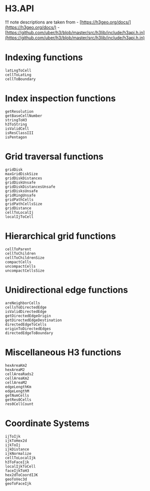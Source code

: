 # H3.API

!!! note
    descriptions are taken from
    - [https://h3geo.org/docs/](https://h3geo.org/docs/)
    - [https://github.com/uber/h3/blob/master/src/h3lib/include/h3api.h.in](https://github.com/uber/h3/blob/master/src/h3lib/include/h3api.h.in)

# Indexing functions
```@docs
latLngToCell
cellToLatLng
cellToBoundary
```

# Index inspection functions
```@docs
getResolution
getBaseCellNumber
stringToH3
h3ToString
isValidCell
isResClassIII
isPentagon
```

# Grid traversal functions
```@docs
gridDisk
maxGridDiskSize
gridDiskDistances
gridDiskUnsafe
gridDiskDistancesUnsafe
gridDisksUnsafe
gridRingUnsafe
gridPathCells
gridPathCellsSize
gridDistance
cellToLocalIj
localIjToCell
```

# Hierarchical grid functions
```@docs
cellToParent
cellToChildren
cellToChildrenSize
compactCells
uncompactCells
uncompactCellsSize
```

# Unidirectional edge functions
```@docs
areNeighborCells
cellsToDirectedEdge
isValidDirectedEdge
getDirectedEdgeOrigin
getDirectedEdgeDestination
directedEdgeToCells
originToDirectedEdges
directedEdgeToBoundary
```

# Miscellaneous H3 functions
```@docs
hexAreaKm2
hexAreaM2
cellAreaRads2
cellAreaKm2
cellAreaM2
edgeLengthKm
edgeLengthM
getNumCells
getRes0Cells
res0CellCount
```

# Coordinate Systems
```@docs
ijToIjk
ijkToHex2d
ijkToIj
ijkDistance
ijkNormalize
cellToLocalIjk
h3ToFaceIjk
localIjkToCell
faceIjkToH3
hex2dToCoordIJK
geoToVec3d
geoToFaceIjk
```
